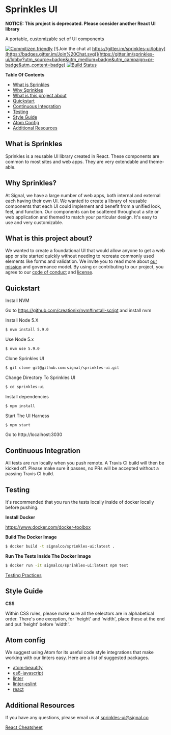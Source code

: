 # Sprinkles UI

**NOTICE: This project is deprecated. Please consider another React UI library**

A portable, customizable set of UI components

[![Commitizen friendly](https://img.shields.io/badge/commitizen-friendly-brightgreen.svg)](http://commitizen.github.io/cz-cli/)
[![Join the chat at https://gitter.im/sprinkles-ui/lobby](https://badges.gitter.im/Join%20Chat.svg)](https://gitter.im/sprinkles-ui/lobby?utm_source=badge&utm_medium=badge&utm_campaign=pr-badge&utm_content=badge)
[![Build Status](https://travis-ci.org/signal/sprinkles-ui.svg?branch=master)](https://travis-ci.org/signal/sprinkles-ui)

**Table Of Contents**

- [What is Sprinkles](#what-is-sprinkles)
- [Why Sprinkles](#why-sprinkles?)
- [What is this project about](#what-is-this-project-about?)
- [Quickstart](#quickstart)
- [Continuous Integration](#continuous-integration)
- [Testing](#testing)
- [Style Guide](#style-guide)
- [Atom Config](#atom-config)
- [Additional Resources](#additional-resources)

## What is Sprinkles

Sprinkles is a reusable UI library created in React. These components are common to most sites and web apps. They are very extendable and theme-able.

## Why Sprinkles?

At Signal, we have a large number of web apps, both internal and external each having their own UI. We wanted to create a library of reusable components that each UI could implement and benefit from a unified look, feel, and function. Our components can be scattered throughout a site or web application and themed to match your particular design. It's easy to use and very customizable.

## What is this project about?

We wanted to create a foundational UI that would allow anyone to get a web app or site started quickly without needing to recreate commonly used elements like forms and validation. We invite you to read more about [our mission](./MISSION.md) and governance model. By using or contributing to our project, you agree to our [code of conduct](./CODEOFCONDUCT.md) and [license](./LICENSE.md).

## Quickstart

Install NVM

Go to https://github.com/creationix/nvm#install-script and install nvm

Install Node 5.X

```sh
$ nvm install 5.9.0
```

Use Node 5.x

```sh
$ nvm use 5.9.0
```

Clone Sprinkles UI

```sh
$ git clone git@github.com:signal/sprinkles-ui.git
```

Change Directory To Sprinkles UI

```sh
$ cd sprinkles-ui
```

Install dependencies

```sh
$ npm install
```

Start The UI Harness

```sh
$ npm start
```

Go to http://localhost:3030

## Continuous Integration

All tests are run locally when you push remote. A Travis CI build will then be kicked off. Please make sure it passes, no PRs will be accepted without a passing Travis CI build.

## Testing

It's recommended that you run the tests locally inside of docker locally before pushing.

**Install Docker**

https://www.docker.com/docker-toolbox

**Build The Docker Image**

```bash
$ docker build -t signalco/sprinkles-ui:latest .
```

**Run The Tests Inside The Docker Image**

```bash
$ docker run -it signalco/sprinkles-ui:latest npm test
```

[Testing Practices](./TESTING.md)

## Style Guide

**CSS**

Within CSS rules, please make sure all the selectors are in alphabetical order. There's one exception, for 'height' and 'width', place these at the end and put 'height' before 'width'.

## Atom config

We suggest using Atom for its useful code style integrations that make working with our linters easy. Here are a list of suggested packages.

* [atom-beautify](https://atom.io/packages/atom-beautify)
* [es6-javascript](https://atom.io/packages/es6-javascript)
* [linter](https://atom.io/packages/linter)
* [linter-eslint](https://atom.io/packages/linter-eslint)
* [react](https://atom.io/packages/react)

## Additional Resources

If you have any questions, please email us at sprinkles-ui@signal.co

[React Cheatsheet](http://ricostacruz.com/cheatsheets/react.html)
